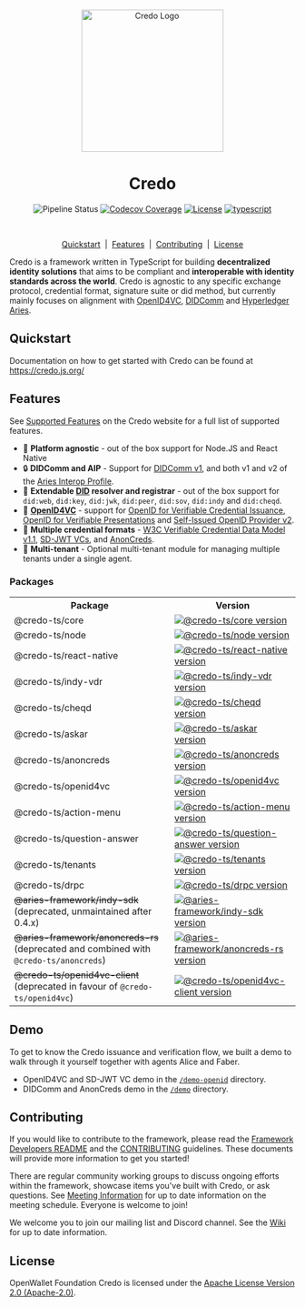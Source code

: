 <p align="center">
  <br />
  <img
    alt="Credo Logo"
    src="https://raw.githubusercontent.com/openwallet-foundation/credo-ts/c7886cb8377ceb8ee4efe8d264211e561a75072d/images/credo-logo.png"
    height="250px"
  />
</p>
<h1 align="center"><b>Credo</b></h1>
<p align="center">
  <img
    alt="Pipeline Status"
    src="https://github.com/openwallet-foundation/credo-ts/workflows/Continuous%20Integration/badge.svg?branch=main"
  />
  <a href="https://codecov.io/gh/openwallet-foundation/credo-ts/"
    ><img
      alt="Codecov Coverage"
      src="https://img.shields.io/codecov/c/github/openwallet-foundation/credo-ts/coverage.svg?style=flat-square"
  /></a>
  <a
    href="https://raw.githubusercontent.com/openwallet-foundation/credo-ts/main/LICENSE"
    ><img
      alt="License"
      src="https://img.shields.io/badge/License-Apache%202.0-blue.svg"
  /></a>
  <a href="https://www.typescriptlang.org/"
    ><img
      alt="typescript"
      src="https://img.shields.io/badge/%3C%2F%3E-TypeScript-%230074c1.svg"
  /></a>
</p>
<br />

<p align="center">
  <a href="#quickstart">Quickstart</a> &nbsp;|&nbsp;
  <a href="#features">Features</a> &nbsp;|&nbsp;
  <a href="#contributing">Contributing</a> &nbsp;|&nbsp;
  <a href="#license">License</a> 
</p>

Credo is a framework written in TypeScript for building **decentralized identity solutions** that aims to be compliant and **interoperable with identity standards across the world**. Credo is agnostic to any specific exchange protocol, credential format, signature suite or did method, but currently mainly focuses on alignment with [OpenID4VC](https://openid.net/sg/openid4vc/), [DIDComm](https://identity.foundation/didcomm-messaging/spec/) and [Hyperledger Aries](https://hyperledger.github.io/aries-rfcs/latest/).

## Quickstart

Documentation on how to get started with Credo can be found at https://credo.js.org/

## Features

See [Supported Features](https://credo.js.org/guides/features) on the Credo website for a full list of supported features.

- 🏃 **Platform agnostic** - out of the box support for Node.JS and React Native
- 🔒 **DIDComm and AIP** - Support for [DIDComm v1](https://hyperledger.github.io/aries-rfcs/latest/concepts/0005-didcomm/), and both v1 and v2 of the [Aries Interop Profile](https://github.com/hyperledger/aries-rfcs/blob/main/concepts/0302-aries-interop-profile/README.md).
- 🛂 **Extendable [DID](https://www.w3.org/TR/did-core/) resolver and registrar** - out of the box support for `did:web`, `did:key`, `did:jwk`, `did:peer`, `did:sov`, `did:indy` and `did:cheqd`.
- 🔑 **[OpenID4VC](https://openid.net/sg/openid4vc/)** - support for [OpenID for Verifiable Credential Issuance](https://openid.net/specs/openid-4-verifiable-credential-issuance-1_0.html), [OpenID for Verifiable Presentations](https://openid.net/specs/openid-4-verifiable-presentations-1_0.html) and [Self-Issued OpenID Provider v2](https://openid.net/specs/openid-connect-self-issued-v2-1_0.html).
- 🪪 **Multiple credential formats** - [W3C Verifiable Credential Data Model v1.1](https://www.w3.org/TR/vc-data-model/), [SD-JWT VCs](https://www.ietf.org/archive/id/draft-ietf-oauth-sd-jwt-vc-03.html), and [AnonCreds](https://hyperledger.github.io/anoncreds-spec/).
- 🏢 **Multi-tenant** - Optional multi-tenant module for managing multiple tenants under a single agent.

### Packages

<table>
  <tr>
    <th><b>Package</b></th>
    <th><b>Version</b></th>
  </tr>
  <tr>
    <td>@credo-ts/core</td>
    <td>
      <a href="https://npmjs.com/package/@credo-ts/core">
        <img alt="@credo-ts/core version" src="https://img.shields.io/npm/v/@credo-ts/core"/>
      </a>
    </td>
  </tr>
  <tr>
    <td>@credo-ts/node</td>
    <td>
      <a href="https://npmjs.com/package/@credo-ts/node">
        <img alt="@credo-ts/node version" src="https://img.shields.io/npm/v/@credo-ts/node"/>
      </a>
    </td>
  </tr>
  <tr>
    <td>@credo-ts/react-native</td>
    <td>
      <a href="https://npmjs.com/package/@credo-ts/react-native">
        <img alt="@credo-ts/react-native version" src="https://img.shields.io/npm/v/@credo-ts/react-native"/>
      </a>
    </td>
  </tr>
  <tr>
    <td>@credo-ts/indy-vdr</td>
    <td>
      <a href="https://npmjs.com/package/@credo-ts/indy-vdr">
        <img alt="@credo-ts/indy-vdr version" src="https://img.shields.io/npm/v/@credo-ts/indy-vdr"/>
      </a>
    </td>
  </tr>
  <tr>
    <td>@credo-ts/cheqd</td>
    <td>
      <a href="https://npmjs.com/package/@credo-ts/cheqd">
        <img alt="@credo-ts/cheqd version" src="https://img.shields.io/npm/v/@credo-ts/cheqd"/>
      </a>
    </td>
  </tr>  
  <tr>
    <td>@credo-ts/askar</td>
    <td>
      <a href="https://npmjs.com/package/@credo-ts/askar">
        <img alt="@credo-ts/askar version" src="https://img.shields.io/npm/v/@credo-ts/askar"/>
      </a>
    </td>
  </tr>
  <tr>
    <td>@credo-ts/anoncreds</td>
    <td>
      <a href="https://npmjs.com/package/@credo-ts/anoncreds">
        <img alt="@credo-ts/anoncreds version" src="https://img.shields.io/npm/v/@credo-ts/anoncreds"/>
      </a>
    </td>
  </tr>
  <tr>
    <td>@credo-ts/openid4vc</td>
    <td>
      <a href="https://npmjs.com/package/@credo-ts/openid4vc">
        <img alt="@credo-ts/openid4vc version" src="https://img.shields.io/npm/v/@credo-ts/openid4vc"/>
      </a>
    </td>
  </tr>
   <tr>
    <td>@credo-ts/action-menu</td>
    <td>
      <a href="https://npmjs.com/package/@credo-ts/action-menu">
        <img alt="@credo-ts/action-menu version" src="https://img.shields.io/npm/v/@credo-ts/action-menu"/>
      </a>
    </td>
  </tr>
    <td>@credo-ts/question-answer</td>
    <td>
      <a href="https://npmjs.com/package/@credo-ts/question-answer">
        <img alt="@credo-ts/question-answer version" src="https://img.shields.io/npm/v/@credo-ts/question-answer"/>
      </a>
    </td>
  </tr>
  <tr>
    <td>@credo-ts/tenants</td>
    <td>
      <a href="https://npmjs.com/package/@credo-ts/tenants">
        <img alt="@credo-ts/tenants version" src="https://img.shields.io/npm/v/@credo-ts/tenants"/>
      </a>
    </td>
  </tr>
  <tr>
    <td>@credo-ts/drpc</td>
    <td>
      <a href="https://npmjs.com/package/@credo-ts/drpc">
        <img alt="@credo-ts/drpc version" src="https://img.shields.io/npm/v/@credo-ts/drpc"/>
      </a>
    </td>
  </tr>
  <tr>
    <td><s>@aries-framework/indy-sdk</s> (deprecated, unmaintained after 0.4.x)</td>
    <td>
      <a href="https://npmjs.com/package/@aries-framework/indy-sdk">
        <img alt="@aries-framework/indy-sdk version" src="https://img.shields.io/npm/v/@aries-framework/indy-sdk"/>
      </a>
    </td>
  </tr>
  <tr>
    <td><s>@aries-framework/anoncreds-rs</s> (deprecated and combined with <code>@credo-ts/anoncreds</code>)</td>
    <td>
      <a href="https://npmjs.com/package/@aries-framework/anoncreds-rs">
        <img alt="@aries-framework/anoncreds-rs version" src="https://img.shields.io/npm/v/@aries-framework/anoncreds-rs"/>
      </a>
    </td>
  </tr>
  <tr>
    <td><s>@credo-ts/openid4vc-client</s> (deprecated in favour of <code>@credo-ts/openid4vc</code>)</td>
    <td>
      <a href="https://npmjs.com/package/@credo-ts/openid4vc-client">
        <img alt="@credo-ts/openid4vc-client version" src="https://img.shields.io/npm/v/@credo-ts/openid4vc-client"/>
      </a>
    </td>
  </tr>
</table>

## Demo

To get to know the Credo issuance and verification flow, we built a demo to walk through it yourself together with agents Alice and Faber.

- OpenID4VC and SD-JWT VC demo in the [`/demo-openid`](/demo-openid) directory.
- DIDComm and AnonCreds demo in the [`/demo`](/demo) directory.

## Contributing

If you would like to contribute to the framework, please read the [Framework Developers README](/DEVREADME.md) and the [CONTRIBUTING](/CONTRIBUTING.md) guidelines. These documents will provide more information to get you started!

There are regular community working groups to discuss ongoing efforts within the framework, showcase items you've built with Credo, or ask questions. See [Meeting Information](https://github.com/openwallet-foundation/credo-ts/wiki/Meeting-Information) for up to date information on the meeting schedule. Everyone is welcome to join!

We welcome you to join our mailing list and Discord channel. See the [Wiki](https://github.com/openwallet-foundation/credo-ts/wiki/Communication) for up to date information.

## License

OpenWallet Foundation Credo is licensed under the [Apache License Version 2.0 (Apache-2.0)](/LICENSE).
